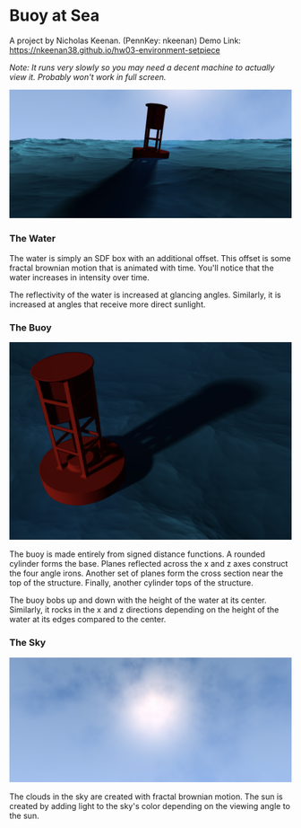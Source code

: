 # Buoy at Sea

A project by Nicholas Keenan. (PennKey: nkeenan)
Demo Link: https://nkeenan38.github.io/hw03-environment-setpiece

*Note: It runs very slowly so you may need a decent machine to actually view it. Probably won't work in full screen.*

![](scene.png)

### The Water

The water is simply an SDF box with an additional offset. This offset is some fractal brownian motion that is animated with time. You'll notice that the water increases in intensity over time.

The reflectivity of the water is increased at glancing angles. Similarly, it is increased at angles that receive more direct sunlight.

### The Buoy

![](buoy.png)

The buoy is made entirely from signed distance functions. A rounded cylinder forms the base. Planes reflected across the x and z axes construct the four angle irons. Another set of planes form the cross section near the top of the structure. Finally, another cylinder tops of the structure.

The buoy bobs up and down with the height of the water at its center. Similarly, it rocks in the x and z directions depending on the height of the water at its edges compared to the center.

### The Sky

![](sky.png)

The clouds in the sky are created with fractal brownian motion. The sun is created by adding light to the sky's color depending on the viewing angle to the sun.


